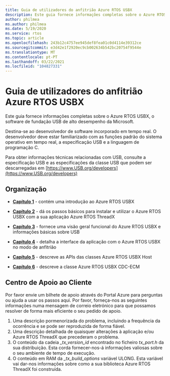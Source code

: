 ```yaml
---
title: Guia de utilizadores do anfitrião Azure RTOS USBX
description: Este guia fornece informações completas sobre o Azure RTOS USBX, o software de fundação USB de alto desempenho da Microsoft.
author: philmea
ms.author: philmea
ms.date: 5/19/2020
ms.service: rtos
ms.topic: article
ms.openlocfilehash: 243b12c4757ee945def8fea01c0d4114e39312ce
ms.sourcegitcommit: e3d42e1f2920ec9cb002634b542bc20754f9544e
ms.translationtype: MT
ms.contentlocale: pt-PT
ms.lasthandoff: 03/22/2021
ms.locfileid: "104827331"
---
```

# <a name="azure-rtos-usbx-host-stack-user-guide"></a>Guia de utilizadores do anfitrião Azure RTOS USBX

Este guia fornece informações completas sobre o Azure RTOS USBX, o software de fundação USB de alto desempenho da Microsoft.

Destina-se ao desenvolvedor de software incorporado em tempo real. O desenvolvedor deve estar familiarizado com as funções padrão do sistema operativo em tempo real, a especificação USB e a linguagem de programação C.

Para obter informações técnicas relacionadas com USB, consulte a especificação USB e as especificações da classe USB que podem ser descarregadas em [https://www.USB.org/developers](https://www.USB.org/developers)

## <a name="organization"></a>Organização

- [**Capítulo 1**](usbx-host-stack-1.md) - contém uma introdução ao Azure RTOS USBX

- [**Capítulo 2**](usbx-host-stack-2.md) - dá os passos básicos para instalar e utilizar o Azure RTOS USBX com a sua aplicação Azure RTOS ThreadX

- [**Capítulo 3**](usbx-host-stack-3.md) - fornece uma visão geral funcional do Azure RTOS USBX e informações básicas sobre USB

- [**Capítulo 4**](usbx-host-stack-4.md) - detalha a interface da aplicação com o Azure RTOS USBX no modo de anfitrião

- [**Capítulo 5**](usbx-host-stack-5.md) - descreve as APIs das classes Azure RTOS USBX Host

- [**Capítulo 6**](usbx-host-stack-6.md) - descreve a classe Azure RTOS USBX CDC-ECM

## <a name="customer-support-center"></a>Centro de Apoio ao Cliente

Por favor envie um bilhete de apoio através do Portal Azure para perguntas ou ajuda a usar os passos aqui. Por favor, forneça-nos as seguintes informações numa mensagem de correio eletrónico para que possamos resolver de forma mais eficiente o seu pedido de apoio.

1. Uma descrição pormenorizada do problema, incluindo a frequência da ocorrência e se pode ser reproduzida de forma fiável.
2. Uma descrição detalhada de quaisquer alterações à aplicação e/ou Azure RTOS ThreadX que precederam o problema.
3. O conteúdo da cadeia *_tx_version_id* encontrado no ficheiro *tx_port.h* da sua distribuição. Esta corda fornecer-nos-á informações valiosas sobre o seu ambiente de tempo de execução.
4. O conteúdo em RAM da *_tx_build_options* variável ULONG. Esta variável vai dar-nos informações sobre como a sua biblioteca Azure RTOS ThreadX foi construída.
